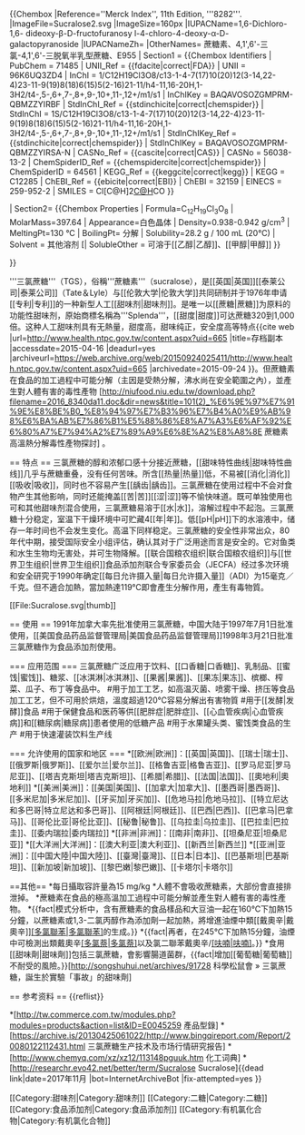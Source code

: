 {{Chembox
|Reference=<ref>''Merck Index'', 11th Edition, '''8282'''.</ref>
|ImageFile=Sucralose2.svg
|ImageSize=160px
|IUPACName=1,6-Dichloro-1,6-
dideoxy-β-D-fructofuranosy
l-4-chloro-4-deoxy-α-D-
galactopyranoside
|IUPACNameZh=
|OtherNames= 蔗糖素、4,1',6'-三氯-4,1',6'-三脱氧半乳型蔗糖、E955
| Section1 = {{Chembox Identifiers
| PubChem = 71485
| UNII_Ref = {{fdacite|correct|FDA}}
| UNII = 96K6UQ3ZD4
| InChI = 1/C12H19Cl3O8/c13-1-4-7(17)10(20)12(3-14,22-4)23-11-9(19)8(18)6(15)5(2-16)21-11/h4-11,16-20H,1-3H2/t4-,5-,6+,7-,8+,9-,10+,11-,12+/m1/s1
| InChIKey = BAQAVOSOZGMPRM-QBMZZYIRBF
| StdInChI_Ref = {{stdinchicite|correct|chemspider}}
| StdInChI = 1S/C12H19Cl3O8/c13-1-4-7(17)10(20)12(3-14,22-4)23-11-9(19)8(18)6(15)5(2-16)21-11/h4-11,16-20H,1-3H2/t4-,5-,6+,7-,8+,9-,10+,11-,12+/m1/s1
| StdInChIKey_Ref = {{stdinchicite|correct|chemspider}}
| StdInChIKey = BAQAVOSOZGMPRM-QBMZZYIRSA-N
| CASNo_Ref = {{cascite|correct|CAS}}
| CASNo = 56038-13-2
| ChemSpiderID_Ref = {{chemspidercite|correct|chemspider}}
| ChemSpiderID = 64561
| KEGG_Ref = {{keggcite|correct|kegg}}
| KEGG = C12285
| ChEBI_Ref = {{ebicite|correct|EBI}}
| ChEBI = 32159
| EINECS = 259-952-2
| SMILES = Cl[C@H]2[C@H](O[C@H](O[C@@]1(O[C@@H]([C@@H](O)[C@@H]1O)CCl)CCl)[C@H](O)[C@H]2O)CO
  }}

| Section2= {{Chembox Properties
|  Formula=C<sub>12</sub>H<sub>19</sub>Cl<sub>3</sub>O<sub>8</sub>
|  MolarMass=397.64
|  Appearance=白色晶体
|  Density=0.938-0.942 g/cm<sup>3</sup>
|  MeltingPt=130 °C
|  BoilingPt= 分解
|  Solubility=28.2 g / 100 mL (20°C)
|  Solvent = 其他溶剂
[|  SolubleOther = 可溶于[[乙醇|乙醇]]、[[甲醇|甲醇]]
}}

}}

'''三氯蔗糖'''（TGS），俗稱'''蔗糖素'''（sucralose），是[[英国|英国]][[泰莱公司|泰莱公司]]（Tate＆Lyle）与[[伦敦大学|伦敦大学]]共同研制并于1976年申请[[专利|专利]]的一种新型人工[[甜味剂|甜味剂]]。是唯一以[[蔗糖|蔗糖]]为原料的功能性甜味剂，原始商標名稱為'''Splenda'''，[[甜度|甜度]]可达蔗糖320到1,000倍。这种人工甜味剂具有无熱量，甜度高，甜味纯正，安全度高等特点<ref>{{cite web |url=http://www.health.ntpc.gov.tw/content.aspx?uid=665 |title=存档副本 |accessdate=2015-04-16 |deadurl=yes |archiveurl=https://web.archive.org/web/20150924025411/http://www.health.ntpc.gov.tw/content.aspx?uid=665 |archivedate=2015-09-24 }}</ref>。但蔗糖素在食品的加工過程中可能分解（主因是受熱分解，沸水尚在安全範圍之內），並產生對人體有害的毒性產物<ref name="high temperature thermal decomposition"> [http://niufood.niu.edu.tw/download.php?filename=2016_8340da11.doc&dir=news&title=101(2)_%E6%9E%97%E7%91%9E%E8%BE%B0_%E8%94%97%E7%B3%96%E7%B4%A0%E9%AB%98%E6%BA%AB%E7%86%B1%E5%88%86%E8%A7%A3%E6%AF%92%E6%80%A7%E7%94%A2%E7%89%A9%E6%8E%A2%E8%A8%8E 蔗糖素高溫熱分解毒性產物探討] </ref>。

== 特点 ==
三氯蔗糖的醇和浓郁口感十分接近蔗糖，[[甜味特性曲线|甜味特性曲线]]几乎与蔗糖重叠，没有任何苦味。所含[[热量|热量]]低，不易被[[消化|消化]][[吸收|吸收]]，同时也不容易产生[[龋齿|龋齿]]。三氯蔗糖在使用过程中不会对食物产生其他影响，同时还能掩盖[[苦|苦]][[涩|涩]]等不愉快味道。既可单独使用也可和其他甜味剂混合使用，三氯蔗糖易溶于[[水|水]]，溶解过程中不起泡。三氯蔗糖十分稳定，室温下干燥环境中可贮藏4[[年|年]]。低[[pH|pH]]下的水溶液中，储存一年时间也不会发生变化。高温下同样稳定。三氯蔗糖的安全性非常出众，80年代中期，接受国际安全小组评估，确认其对于广泛用途而言是安全的。它对鱼类和水生生物均无害处，并可生物降解。[[联合国粮农组织|联合国粮农组织]]与[[世界卫生组织|世界卫生组织]]食品添加剂联合专家委员会（JECFA）经过多次环境和安全研究于1990年确定[[每日允许摄入量|每日允许摄入量]]（ADI）为15毫克／千克。但不適合加熱，當加熱達119℃即會產生分解作用，產生有毒物質。<ref name="high temperature thermal decomposition" />

[[File:Sucralose.svg|thumb]]

== 使用 ==
1991年加拿大率先批准使用三氯蔗糖，中国大陆于1997年7月1日批准使用，[[美国食品药品监督管理局|美国食品药品监督管理局]]1998年3月21日批准三氯蔗糖作为食品添加剂使用。

=== 应用范围 ===
三氯蔗糖广泛应用于饮料、[[口香糖|口香糖]]、乳制品、[[蜜饯|蜜饯]]、糖浆、[[冰淇淋|冰淇淋]]、[[果酱|果酱]]、[[果冻|果冻]]、槟榔、榨菜、瓜子、布丁等食品中。
#用于加工工艺，如高温灭菌、喷雾干燥、挤压等食品加工工艺，但不可用於烘焙，溫度超過120℃容易分解出有害物質
#用于[[发酵|发酵]]食品
#用于保健食品和医药等供[[肥胖症|肥胖症]]、[[心血管疾病|心血管疾病]]和[[糖尿病|糖尿病]]患者使用的低糖产品
#用于水果罐头类、蜜饯类食品的生产
#用于快速灌装饮料生产线

=== 允许使用的国家和地区 ===
*[[欧洲|欧洲]]：[[英国|英国]]、[[瑞士|瑞士]]、[[俄罗斯|俄罗斯]]、[[爱尔兰|爱尔兰]]、[[格鲁吉亚|格鲁吉亚]]、[[罗马尼亚|罗马尼亚]]、[[塔吉克斯坦|塔吉克斯坦]]、[[希腊|希腊]]、[[法国|法国]]、[[奧地利|奧地利]]
*[[美洲|美洲]]：[[美国|美国]]、[[加拿大|加拿大]]、[[墨西哥|墨西哥]]、[[多米尼加|多米尼加]]、[[牙买加|牙买加]]、[[危地马拉|危地马拉]]、[[特立尼达和多巴哥|特立尼达和多巴哥]]、[[阿根廷|阿根廷]]、[[巴西|巴西]]、[[巴拿马|巴拿马]]、[[哥伦比亚|哥伦比亚]]、[[秘鲁|秘鲁]]、[[乌拉圭|乌拉圭]]、[[巴拉圭|巴拉圭]]、[[委内瑞拉|委内瑞拉]]
*[[非洲|非洲]]：[[南非|南非]]、[[坦桑尼亚|坦桑尼亚]]
*[[大洋洲|大洋洲]]：[[澳大利亚|澳大利亚]]、[[新西兰|新西兰]]
*[[亚洲|亚洲]]：[[中国大陸|中国大陸]]、[[臺灣|臺灣]]、[[日本|日本]]、[[巴基斯坦|巴基斯坦]]、[[新加坡|新加坡]]、[[黎巴嫩|黎巴嫩]]、[[卡塔尔|卡塔尔]]

==其他==
*每日攝取容許量為15 mg/kg
*人體不會吸收蔗糖素，大部份會直接排泄掉。
*蔗糖素在食品的極高溫加工過程中可能分解並產生對人體有害的毒性產物。
*{{fact|模式分析中，含有蔗糖素的食品樣品和大豆油一起在160℃下加熱15分鐘，以蔗糖素或1,3-二氯丙醇作為添加劑一起加熱，將增進油煙中類[[戴奧辛|戴奧辛]][[多氯聯苯|多氯聯苯]](dl-PCBs)的生成。}}
*{{fact|再者，在245℃下加熱15分鐘，油煙中可檢測出類戴奧辛[[多氯萘|多氯萘]](dl-PCNs)以及氯二聯苯戴奧辛/[[呋喃|呋喃]](PCDDs/Fs)。}}
*食用[[甜味劑|甜味劑]]包括三氯蔗糖，會影響腸道菌群，{{fact|增加[[葡萄糖|葡萄糖]]不耐受的風險。}}<ref>[http://songshuhui.net/archives/91728 科學松鼠會 » 三氯蔗糖，誕生於實驗「事故」的甜味劑]</ref>

== 参考资料 ==
{{reflist}}

*[http://tw.commerce.com.tw/modules.php?modules=products&action=list&ID=E0045259 產品型錄]
*[https://archive.is/20130425061022/http://www.bingqireport.com/Report/20080122112431.html 三氯蔗糖生产技术及市场行情研究报告]
*[http://www.chemyq.com/xz/xz12/113148pguuk.htm 化工词典]
*[http://researchr.evo42.net/better/term/Sucralose Sucralose]{{dead link|date=2017年11月 |bot=InternetArchiveBot |fix-attempted=yes }}

[[Category:甜味剂|Category:甜味剂]]
[[Category:二糖|Category:二糖]]
[[Category:食品添加剂|Category:食品添加剂]]
[[Category:有机氯化合物|Category:有机氯化合物]]
